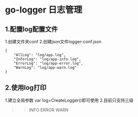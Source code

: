 # go-logger 日志管理

## 1.配置log配置文件
1.创建文件夹conf
2.创建json文件logger-conf.json
```
{
	"AllLog": "log/app.log",
	"InforLog": "log/app-info.log",
	"ErrorLog": "log/app-error.log",
	"WarnLog": "log/app-warn.log"
}
```

## 2.使用log打印

1.建立全局参数 var log=CreateLogger()即可使用
2.目前只支持三级
>>INFO
>>ERROR
>>WARN
